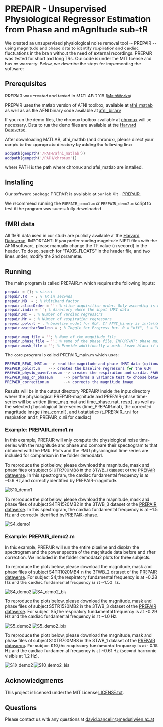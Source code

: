 # PREPAIR - Unsupervised Physiological Regressor Estimation from Phase and mAgnItude sub-tR

We created an unsupervised physiological noise removal tool -- PREPAIR -- using magnitude and phase data to identify respiration and cardiac fluctuations in the brain without the need of external recordings. PREPAIR was tested for short and long TRs.
Our code is under the MIT license and has no warranty.
Below, we describe the steps for implementing the software:

## Prerequisites

PREPAIR was created and tested in MATLAB 2018 ([MathWorks](https://www.mathworks.com/)).

PREPAIR uses the matlab version of AFNI toolbox, available at [afni_matlab](https://github.com/zsaad/afni_matlab) as well as as the AFNI binary code available at [afni_binary](https://afni.nimh.nih.gov/)

If you run the demo files, the chronux toolbox available at [chronux](http://chronux.org/) will be necessary. Data to run the demo files are available at the [Harvard Dataverse](https://dataverse.harvard.edu/dataverse/prepair).

After downloading MATLAB, afni_matlab (and chronux), please direct your scripts to the appropriate directory by adding the following line:

```Matlab
addpath(genpath('/PATH/afni_matlab'))
addpath(genpath('/PATH/chronux'))
```

where PATH is the path where chronux and afni_matlab are installed.

## Installing

Our software package PREPAIR is available at our lab Git - [PREPAIR](https://github.com/daveB1978/PREPAIR).

We recommend running the `PREPAIR_demo1.m` or `PREPAIR_demo2.m` script to test if the program was sucessfully downloaded.

## fMRI data

All fMRI data used in our study are publicly available at the [Harvard Dataverse](https://dataverse.harvard.edu/dataverse/prepair). IMPORTANT: If you prefer reading magnitude NIFTI files with the AFNI software, please manually change the TR value (in second) in the header. To do so, search for "TAXIS_FLOATS" in the header file, and two lines under, modify the 2nd parameter. 

## Running

The main program is called PREPAIR.m which requires the following inputs:
```Matlab
prepair = []; % struct
prepair.TR  = ; % TR in seconds
prepair.MB  = ; % Multiband factor
prepair.sliceOrder = ''; % slice acquisition order. Only ascending is currently available 
prepair.indir = ''; % directory where the input fMRI data
prepair.Mc = ; % Number of cardiac regressors
prepair.Mr = ; % NUmber of respiration regressors
prepair.polort = ; % baseline model for GLM. If AFNI_binary is installed, set it to 1 (will use 3dDeconvolve). If not, set to 0 (baseline will be set to 1)
prepair.waitbarBoolean = ; % Toggle for Progress bar. 0 = "off", 1 = "on"

prepair.mag_file = ''; % Name of the magnitude file
prepair.phase_file = ''; % name of the phase file. IMPORTANT: phase must be unwrapped
prepair.mask_file = ''; % Provide additionally a mask. Leave blank if no masking is needed
```
The core program is called PREPAIR_main.m which uses:
```matlab
PREPAIR_READ_fMRI.m --> read the magnitude and phase fMRI data (optionally the mask, if given)
PREPAIR_polort.m    --> creates the baseline regressors for the GLM
PREPAIR_physio_waveforms.m --> creates the respiration and cardiac PREPAIR-magnitude and PREPAIR-phase time-series
PREPAIR_mag_or_phase.m     --> performs a variance test to choose between the cardiac PREPAIR-magnitide and phase. For respiration, default is phase.
PREPAIR_correction.m       --> corrects the magnitude image
```
Results will be in the output directory PREPAIR/ inside the input directory where the physiological PREPAIR-magnitude and PREPAIR-phase time-series will be written (time_mag.mat and time_phase.mat, resp.), as well as the selected physiological time-series (time_PREPAIR.mat), the corrected magnitude image (ima_corr.nii), and t-statistics (t_PREPAIR_r.nii for respiration and t_PREPAIR_c.nii for cardiac) 

### Example: PREPAIR_demo1.m
In this example, PREPAIR will only compute the physiological noise time-series with the magnitude and phase and compare their spectrogram to that obtained with the PMU. Plots and the PMU physiological time series are included for comparison in the folder demodata1. 

To reproduce the plot below, please download the magnitude, mask and phase files of subject S10TR700MB8 in the 3TWB_1 dataset of the [PREPAIR dataverse](https://dataverse.harvard.edu/dataset.xhtml?persistentId=doi:10.7910/DVN/HWHOAR). 
In this spectrogram, the cardiac fundamental frequency is at ~0.6 Hz,and correctly identified by PREPAIR-magnitude.

![S10_demo1](demodata1/S10.png)

To reproduce the plot below, please download the magnitude, mask and phase files of subject S4TR1520MB2 in the 3TWB_3 dataset of the [PREPAIR dataverse](https://dataverse.harvard.edu/dataset.xhtml?persistentId=doi:10.7910/DVN/3DSPSB).
In this spectrogram, the cardiac fundamental frequency is at ~1.5 Hz and correctly identified by PREPAIR-phase.

![S4_demo1](demodata1/S4.png)

### Example: PREPAIR_demo2.m
In this example, PREPAIR will run the entire pipeline and display the spectrogram and the power spectra of the magnitude data before and after correction. We included in the folder demodata2 plots for three subjects. 

To reproduce the plots below, please download the magnitude, mask and phase files of subject S4TR1020MB4 in the 3TWB_2 dataset of the [PREPAIR dataverse](https://dataverse.harvard.edu/dataset.xhtml?persistentId=doi:10.7910/DVN/YO6NHE).
For subject S4,the respiratory fundamental frequency is at ~0.28 Hz and the cardiac fundamental frequency is at ~1.53 Hz.

![S4_demo2](demodata2/S4_spec.png)
![S4_demo2_bis](demodata2/S4_freq.png)

To reproduce the plots below, please download the magnitude, mask and phase files of subject S5TR1520MB2 in the 3TWB_3 dataset of the [PREPAIR dataverse](https://dataverse.harvard.edu/dataset.xhtml?persistentId=doi:10.7910/DVN/FR6SVM).
For subject S5,the respiratory fundamental frequency is at ~0.29 Hz and the cardiac fundamental frequency is at ~1.0 Hz.

![S5_demo2](demodata2/S5_spec.png)
![S5_demo2_bis](demodata2/S5_freq.png)

To reproduce the plots below, please download the magnitude, mask and phase files of subject S10TR700MB8 in the 3TWB_1 dataset of the [PREPAIR dataverse](https://dataverse.harvard.edu/dataset.xhtml?persistentId=doi:10.7910/DVN/HWHOAR).
For subject S10,the respiratory fundamental frequency is at ~0.18 Hz and the cardiac fundamental frequency is at ~0.61 Hz (second harmonic visible at 1.2 Hz).

![S10_demo2](demodata2/S10_spec.png)
![S10_demo2_bis](demodata2/S10_freq.png)



## Acknowledgments
This project is licensed under the MIT License [LICENSE.txt](LICENSE.txt).

## Questions

Please contact us with any questions at david.bancelin@meduniwien.ac.at
